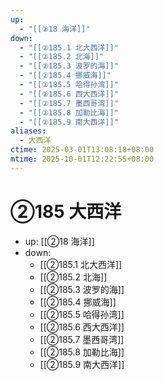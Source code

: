 ```yaml
---
up:
  - "[[②18 海洋]]"
down:
  - "[[②185.1 北大西洋]]"
  - "[[②185.2 北海]]"
  - "[[②185.3 波罗的海]]"
  - "[[②185.4 挪威海]]"
  - "[[②185.5 哈得孙湾]]"
  - "[[②185.6 西大西洋]]"
  - "[[②185.7 墨西哥湾]]"
  - "[[②185.8 加勒比海]]"
  - "[[②185.9 南大西洋]]"
aliases:
  - 大西洋
ctime: 2025-03-01T13:08:18+08:00
mtime: 2025-10-01T12:22:55+08:00
---
```


# ②185 大西洋

- up: [[②18 海洋]]
- down:	
	- [[②185.1 北大西洋]]
	- [[②185.2 北海]]
	- [[②185.3 波罗的海]]
	- [[②185.4 挪威海]]
	- [[②185.5 哈得孙湾]]
	- [[②185.6 西大西洋]]
	- [[②185.7 墨西哥湾]]
	- [[②185.8 加勒比海]]
	- [[②185.9 南大西洋]]
	
